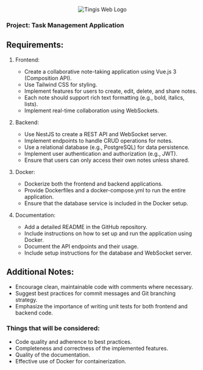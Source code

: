 <p align="center">
  <img src="https://encrypted-tbn0.gstatic.com/images?q=tbn:ANd9GcRwB5LN_P8lrCkzjy9BtM-r2WDLnwciMUBgpg&amp;s" class="sFlh5c pT0Scc" alt="Tingis Web Logo" style="max-width:501px;">
</p>

### Project: Task Management Application

## Requirements:

1. Frontend:

   - Create a collaborative note-taking application using Vue.js 3 (Composition API).
   - Use Tailwind CSS for styling.
   - Implement features for users to create, edit, delete, and share notes.
   - Each note should support rich text formatting (e.g., bold, italics, lists).
   - Implement real-time collaboration using WebSockets.

2. Backend:

   - Use NestJS to create a REST API and WebSocket server.
   - Implement endpoints to handle CRUD operations for notes.
   - Use a relational database (e.g., PostgreSQL) for data persistence.
   - Implement user authentication and authorization (e.g., JWT).
   - Ensure that users can only access their own notes unless shared.

3. Docker:

   - Dockerize both the frontend and backend applications.
   - Provide Dockerfiles and a docker-compose.yml to run the entire application.
   - Ensure that the database service is included in the Docker setup.

4. Documentation:
   - Add a detailed README in the GitHub repository.
   - Include instructions on how to set up and run the application using Docker.
   - Document the API endpoints and their usage.
   - Include setup instructions for the database and WebSocket server.

## Additional Notes:

- Encourage clean, maintainable code with comments where necessary.
- Suggest best practices for commit messages and Git branching strategy.
- Emphasize the importance of writing unit tests for both frontend and backend code.

### Things that will be considered:

- Code quality and adherence to best practices.
- Completeness and correctness of the implemented features.
- Quality of the documentation.
- Effective use of Docker for containerization.
